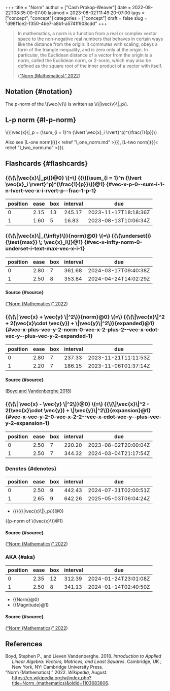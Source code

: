 +++
title = "Norm"
author = ["Cash Prokop-Weaver"]
date = 2022-08-22T08:35:00-07:00
lastmod = 2023-08-02T11:49:20-07:00
tags = ["concept", "concept"]
categories = ["concept"]
draft = false
slug = "d98f1ce2-f350-4be7-a8b1-a5741f908cdd"
+++

> In mathematics, a norm is a function from a real or complex vector space to the non-negative real numbers that behaves in certain ways like the distance from the origin: it commutes with scaling, obeys a form of the triangle inequality, and is zero only at the origin. In particular, the Euclidean distance of a vector from the origin is a norm, called the Euclidean norm, or 2-norm, which may also be defined as the square root of the inner product of a vector with itself.
>
> (<a href="#citeproc_bib_item_2">“Norm (Mathematics)” 2022</a>)


## Notation {#notation}

The p-norm of the \\(\vec{v}\\) is written as \\(\\|\vec{v}\\|\_p\\).


## L-p norm {#l-p-norm}

\\(\\|\vec{x}\\|\_p = (\sum\_{i = 1}^n {\lvert \vec{x}\_i \rvert}^p)^{\frac{1}{p}}\\)

Also see [L-one norm]({{< relref "l_one_norm.md" >}}), [L-two norm]({{< relref "l_two_norm.md" >}}).


## Flashcards {#flashcards}


### {{\\(\\|\vec{x}\\|\_p\\)}@0} \\(=\\) {{\\((\sum\_{i = 1}^n {\lvert \vec{x}\_i \rvert}^p)^{\frac{1}{p}}\\)}@1} {#vec-x-p-0--sum-i-1-n-lvert-vec-x-i-rvert-p--frac-1-p-1}

| position | ease | box | interval | due                  |
|----------|------|-----|----------|----------------------|
| 0        | 2.15 | 13  | 245.17   | 2023-11-17T18:18:36Z |
| 1        | 1.60 | 5   | 16.83    | 2023-08-13T10:06:34Z |


### {{\\(\\|\vec{x}\\|\_{\infty}\\)}{norm}@0} \\(=\\) {{\\(\underset{i}{\text{max}} \\; \vec{x}\_i\\)}@1} {#vec-x-infty-norm-0-underset-i-text-max-vec-x-i-1}

| position | ease | box | interval | due                  |
|----------|------|-----|----------|----------------------|
| 0        | 2.80 | 7   | 361.68   | 2024-03-17T09:40:38Z |
| 1        | 2.50 | 8   | 353.84   | 2024-04-24T14:02:29Z |


#### Source {#source}

(<a href="#citeproc_bib_item_2">“Norm (Mathematics)” 2022</a>)


### {{\\(\\| \vec{x} + \vec{y} \\|^2\\)}{norm}@0} \\(=\\) {{\\(\\|\vec{x}\\|^2 + 2(\vec{x}\cdot \vec{y}) + \\|\vec{y}\\|^2\\)}{expanded}@1} {#vec-x-plus-vec-y-2-norm-0-vec-x-2-plus-2--vec-x-cdot-vec-y--plus-vec-y-2-expanded-1}

| position | ease | box | interval | due                  |
|----------|------|-----|----------|----------------------|
| 0        | 2.80 | 7   | 237.33   | 2023-11-21T11:11:53Z |
| 1        | 2.20 | 7   | 186.15   | 2023-11-06T01:37:14Z |


#### Source {#source}

(<a href="#citeproc_bib_item_1">Boyd and Vandenberghe 2018</a>)


### {{\\(\\| \vec{x} - \vec{y} \\|^2\\)}@0} \\(=\\) {{\\(\\|\vec{x}\\|^2 - 2(\vec{x}\cdot \vec{y}) + \\|\vec{y}\\|^2\\)}{expansion}@1} {#vec-x-vec-y-2-0-vec-x-2-2--vec-x-cdot-vec-y--plus-vec-y-2-expansion-1}

| position | ease | box | interval | due                  |
|----------|------|-----|----------|----------------------|
| 0        | 2.50 | 7   | 220.20   | 2023-08-02T20:00:04Z |
| 1        | 2.50 | 7   | 344.32   | 2024-03-04T21:17:54Z |


### Denotes {#denotes}

| position | ease | box | interval | due                  |
|----------|------|-----|----------|----------------------|
| 0        | 2.50 | 9   | 442.43   | 2024-07-31T02:00:51Z |
| 1        | 2.65 | 9   | 642.26   | 2025-05-03T06:04:24Z |

-   {{\\({\\|\vec{x}\\|}\_p\\)}@0}

{{p-norm of \\(\vec{x}\\)}@1}


#### Source {#source}

(<a href="#citeproc_bib_item_2">“Norm (Mathematics)” 2022</a>)


### AKA {#aka}

| position | ease | box | interval | due                  |
|----------|------|-----|----------|----------------------|
| 0        | 2.35 | 12  | 312.39   | 2024-01-24T23:01:08Z |
| 1        | 2.50 | 8   | 341.13   | 2024-01-14T02:40:50Z |

-   {{Norm}@0}
-   {{Magnitude}@1}


#### Source {#source}

(<a href="#citeproc_bib_item_2">“Norm (Mathematics)” 2022</a>)

## References

<style>.csl-entry{text-indent: -1.5em; margin-left: 1.5em;}</style><div class="csl-bib-body">
  <div class="csl-entry"><a id="citeproc_bib_item_1"></a>Boyd, Stephen P., and Lieven Vandenberghe. 2018. <i>Introduction to Applied Linear Algebra: Vectors, Matrices, and Least Squares</i>. Cambridge, UK ; New York, NY: Cambridge University Press.</div>
  <div class="csl-entry"><a id="citeproc_bib_item_2"></a>“Norm (Mathematics).” 2022. <i>Wikipedia</i>, August. <a href="https://en.wikipedia.org/w/index.php?title=Norm_(mathematics)&oldid=1103683806">https://en.wikipedia.org/w/index.php?title=Norm_(mathematics)&#38;oldid=1103683806</a>.</div>
</div>

